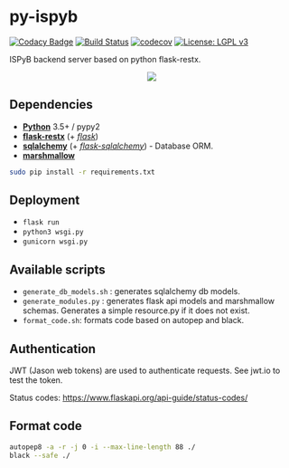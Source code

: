 # py-ispyb

[![Codacy Badge](https://api.codacy.com/project/badge/Grade/301f7c319e504a94950e7798bdb8cd31)](https://www.codacy.com/manual/IvarsKarpics/py-ispyb?utm_source=github.com&amp;utm_medium=referral&amp;utm_content=ispyb/py-ispyb&amp;utm_campaign=Badge_Grade)
[![Build Status](https://travis-ci.org/ispyb/py-ispyb.svg?branch=master)](https://travis-ci.org/ispyb/py-ispyb)
[![codecov](https://codecov.io/gh/ispyb/py-ispyb/branch/master/graph/badge.svg)](https://codecov.io/gh/ispyb/py-ispyb)
[![License: LGPL v3](https://img.shields.io/badge/License-LGPL%20v3-blue.svg)](https://www.gnu.org/licenses/lgpl-3.0)


ISPyB backend server based on python flask-restx.

<p align="center"><img src="https://github.com/ispyb/py-ispyb/blob/master/docs/ispyb_doc.png"/></p>


## Dependencies

* [**Python**](https://www.python.org/) 3.5+ / pypy2
* [**flask-restx**](https://github.com/python-restx/flask-restx) (+
  [*flask*](http://flask.pocoo.org/))
* [**sqlalchemy**](http://www.sqlalchemy.org/) (+
  [*flask-sqlalchemy*](http://flask-sqlalchemy.pocoo.org/)) - Database ORM.
* [**marshmallow**](http://marshmallow.rtfd.org/)


```bash
sudo pip install -r requirements.txt
```

## Deployment

- `flask run`
- `python3 wsgi.py`
- `gunicorn wsgi.py`


## Available scripts

- `generate_db_models.sh` : generates sqlalchemy db models.
- `generate_modules.py` :  generates flask api models and marshmallow schemas. Generates a simple resource.py if it does not exist.
- `format_code.sh`: formats code based on autopep and black.

## Authentication
JWT (Jason web tokens) are used to authenticate requests. See jwt.io to test the token.

Status codes: https://www.flaskapi.org/api-guide/status-codes/

## Format code
```bash
autopep8 -a -r -j 0 -i --max-line-length 88 ./
black --safe ./
```

